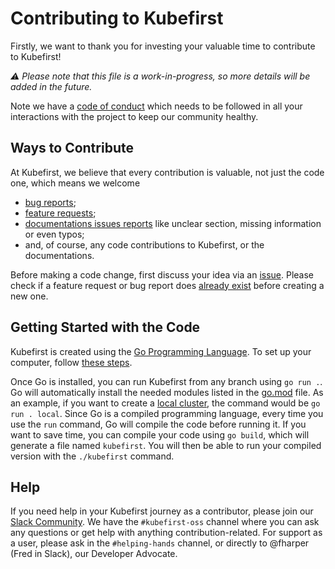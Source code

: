 # Contributing to Kubefirst

Firstly, we want to thank you for investing your valuable time to contribute to Kubefirst!

_⚠️ Please note that this file is a work-in-progress, so more details will be added in the future._

Note we have a [code of conduct](CODE_OF_CONDUCT.md) which needs to be followed in all your interactions with the project to keep our community healthy.

## Ways to Contribute

At Kubefirst, we believe that every contribution is valuable, not just the code one, which means we welcome

- [bug reports](https://github.com/kubefirst/kubefirst/issues/new);
- [feature requests](https://github.com/kubefirst/kubefirst/issues/new?assignees=&labels=feature-request&template=feature_request.md&title=);
- [documentations issues reports](https://github.com/kubefirst/kubefirst/issues/new?assignees=&labels=docs&template=docs.yml&title=%5BDocs%5D%3A+) like unclear section, missing information or even typos;
- and, of course, any code contributions to Kubefirst, or the documentations.

Before making a code change, first discuss your idea via an [issue](https://github.com/kubefirst/kubefirst/issues/new/choose). Please check if a feature request or bug report does [already exist](https://github.com/kubefirst/kubefirst/issues/) before creating a new one.

## Getting Started with the Code

Kubefirst is created using the [Go Programming Language](https://go.dev). To set up your computer, follow [these steps](https://go.dev/doc/install).

Once Go is installed, you can run Kubefirst from any branch using `go run .`. Go will automatically install the needed modules listed in the [go.mod](go.mod) file. As an example, if you want to create a [local cluster](https://docs.kubefirst.io/kubefirst/local/install.html), the command would be `go run . local`.
Since Go is a compiled programming language, every time you use the `run` command, Go will compile the code before running it. If you want to save time, you can compile your code using `go build`, which will generate a file named `kubefirst`. You will then be able to run your compiled version with the `./kubefirst` command.

## Help

If you need help in your Kubefirst journey as a contributor, please join our [Slack Community](http://kubefirst.io/slack). We have the `#kubefirst-oss` channel where you can ask any questions or get help with anything contribution-related. For support as a user, please ask in the `#helping-hands` channel, or directly to @fharper (Fred in Slack), our Developer Advocate.

